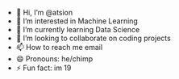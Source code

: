- 👋 Hi, I’m @atsion
- 👀 I’m interested in Machine Learning
- 🌱 I’m currently learning Data Science
- 💞️ I’m looking to collaborate on coding projects
- 📫 How to reach me email
- 😄 Pronouns: he/chimp
- ⚡ Fun fact: im 19

<!---
atsion/atsion is a ✨ special ✨ repository because its `README.md` (this file) appears on your GitHub profile.
You can click the Preview link to take a look at your changes.
--->
